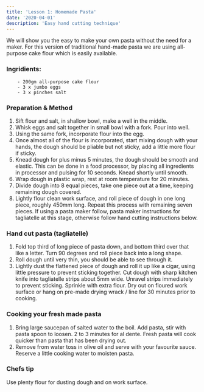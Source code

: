 ```yaml
---
title: 'Lesson 1: Homemade Pasta'
date: '2020-04-01'
description: 'Easy hand cutting technique'
---
```


We will show you the easy to make your own pasta without the need for a maker.
For this version of traditional hand-made pasta we are using all-purpose cake flour which is easily available.

### Ingridients:

		- 200gm all-purpose cake flour
		- 3 x jumbo eggs
		- 3 x pinches salt

### Preparation & Method

1. Sift flour and salt, in shallow bowl, make a well in the middle.
2. Whisk eggs and salt together in small bowl with a fork. Pour into well.
3. Using the same fork, incorporate flour into the egg.
4. Once almost all of the flour is incorporated, start mixing dough with your hands, the dough should be pliable but not sticky, add a little more flour if sticky.
5. Knead dough for plus minus 5 minutes, the dough should be smooth and elastic.
This can be done in a food processor, by placing all ingredients in processor and pulsing for 10 seconds. Knead shortly until smooth.
6. Wrap dough in plastic wrap, rest at room temperature for 20 minutes.
7. Divide dough into 8 equal pieces, take one piece out at a time, keeping remaining dough covered.
8. Lightly flour clean work surface, and roll piece of dough in one long piece, roughly 450mm long. Repeat this process with remaining seven pieces.
If using a pasta maker follow, pasta maker instructions for tagliatelle at this stage, otherwise follow hand cutting instructions below.

### Hand cut pasta (tagliatelle)

1. Fold top third of long piece of pasta down, and bottom third over that like a letter. Turn 90 degrees and roll piece back into a long shape.
2. Roll dough until very thin, you should be able to see through it.
3. Lightly dust the flattened piece of dough and roll it up like a cigar, using little pressure to prevent sticking together. Cut dough with sharp kitchen knife into tagliatelle strips about 5mm wide. Unravel strips immediately to prevent sticking. Sprinkle with extra flour. Dry out on floured work surface or hang on pre-made drying wrack / line for 30 minutes prior to cooking.

### Cooking your fresh made pasta

1. Bring large saucepan of salted water to the boil. Add pasta, stir with pasta spoon to loosen. 2 to 3 minutes for al dente. Fresh pasta will cook quicker than pasta that has been drying out.
2. Remove from water toss in olive oil and serve with your favourite sauce. Reserve a little cooking water to moisten pasta.

### Chefs tip

Use plenty flour for dusting dough and on work surface.